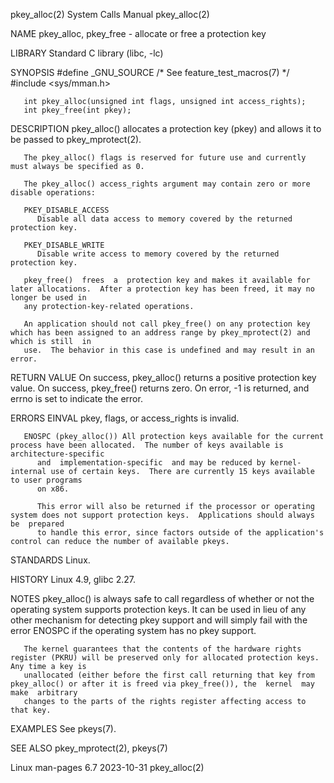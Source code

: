 pkey_alloc(2)							      System Calls Manual							 pkey_alloc(2)

NAME
       pkey_alloc, pkey_free - allocate or free a protection key

LIBRARY
       Standard C library (libc, -lc)

SYNOPSIS
       #define _GNU_SOURCE	       /* See feature_test_macros(7) */
       #include <sys/mman.h>

       int pkey_alloc(unsigned int flags, unsigned int access_rights);
       int pkey_free(int pkey);

DESCRIPTION
       pkey_alloc() allocates a protection key (pkey) and allows it to be passed to pkey_mprotect(2).

       The pkey_alloc() flags is reserved for future use and currently must always be specified as 0.

       The pkey_alloc() access_rights argument may contain zero or more disable operations:

       PKEY_DISABLE_ACCESS
	      Disable all data access to memory covered by the returned protection key.

       PKEY_DISABLE_WRITE
	      Disable write access to memory covered by the returned protection key.

       pkey_free()  frees  a  protection key and makes it available for later allocations.  After a protection key has been freed, it may no longer be used in
       any protection-key-related operations.

       An application should not call pkey_free() on any protection key which has been assigned to an address range by pkey_mprotect(2) and which is still  in
       use.  The behavior in this case is undefined and may result in an error.

RETURN VALUE
       On success, pkey_alloc() returns a positive protection key value.  On success, pkey_free() returns zero.	 On error, -1 is returned, and errno is set to
       indicate the error.

ERRORS
       EINVAL pkey, flags, or access_rights is invalid.

       ENOSPC (pkey_alloc()) All protection keys available for the current process have been allocated.	 The number of keys available is architecture-specific
	      and  implementation-specific  and may be reduced by kernel-internal use of certain keys.	There are currently 15 keys available to user programs
	      on x86.

	      This error will also be returned if the processor or operating system does not support protection keys.  Applications should always be  prepared
	      to handle this error, since factors outside of the application's control can reduce the number of available pkeys.

STANDARDS
       Linux.

HISTORY
       Linux 4.9, glibc 2.27.

NOTES
       pkey_alloc()  is	 always	 safe to call regardless of whether or not the operating system supports protection keys.  It can be used in lieu of any other
       mechanism for detecting pkey support and will simply fail with the error ENOSPC if the operating system has no pkey support.

       The kernel guarantees that the contents of the hardware rights register (PKRU) will be preserved only for allocated protection keys.  Any time a key is
       unallocated (either before the first call returning that key from pkey_alloc() or after it is freed via pkey_free()), the  kernel  may  make  arbitrary
       changes to the parts of the rights register affecting access to that key.

EXAMPLES
       See pkeys(7).

SEE ALSO
       pkey_mprotect(2), pkeys(7)

Linux man-pages 6.7							  2023-10-31								 pkey_alloc(2)

